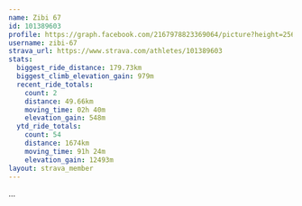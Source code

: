 ```yaml
---
name: Zibi 67
id: 101389603
profile: https://graph.facebook.com/2167978823369064/picture?height=256&width=256
username: zibi-67
strava_url: https://www.strava.com/athletes/101389603
stats:
  biggest_ride_distance: 179.73km
  biggest_climb_elevation_gain: 979m
  recent_ride_totals:
    count: 2
    distance: 49.66km
    moving_time: 02h 40m
    elevation_gain: 548m
  ytd_ride_totals:
    count: 54
    distance: 1674km
    moving_time: 91h 24m
    elevation_gain: 12493m
layout: strava_member
--- 
```

...
